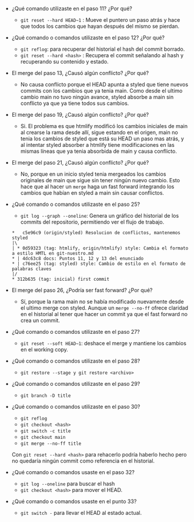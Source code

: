 - ¿Qué comando utilizaste en el paso 11? ¿Por qué?

    * `git reset --hard HEAD~1` :  Mueve el puntero un paso atrás y hace que todos los cambios que hayan después del mismo se pierdan.

- ¿Qué comando o comandos utilizaste en el paso 12? ¿Por qué?

    * `git reflog`: para recuperar del historial el hash del commit borrado.
    * `git reset --hard <hash>` : Recupera el commit señalando al hash y recuperando su contenido y estado.

- El merge del paso 13, ¿Causó algún conflicto? ¿Por qué?

    * No causa conflicto porque el HEAD apunta a styled que tiene nuevos commits con los cambios que ya tenia main. Como desde el ultimo cambio main no tuvo ningún avance, styled absorbe a main sin conflicto ya que ya tiene todos sus cambios.

- El merge del paso 19, ¿Causó algún conflicto? ¿Por qué?

    * Si. El problema es que htmlify modificó los cambios iniciales de main al crearse la rama desde allí, sigue estando en el origen, main no tenia los cambios de styled que está su HEAD un paso mas atrás, y al intentar styled absorber a htmlify tiene modificaciones en las mismas líneas que ya tenia absorbida de main y causa conflicto.

- El merge del paso 21, ¿Causó algún conflicto? ¿Por qué?

    * No, porque en un inicio styled tenia mergeados los cambios originales de main que sigue sin tener ningún nuevo cambio. Esto hace que al hacer un `merge` haga un fast forward integrando los cambios que habían en styled a main sin causar conflictos.

- ¿Qué comando o comandos utilizaste en el paso 25?

     * `git log --graph --oneline`: Genera un gráfico del historial de los commits del repositorio, permitiendo ver el flujo de trabajo. 

    ```
    *   c5e96c9 (origin/styled) Resolucion de conflictos, mantenemos styled
    |\
    | * 0d59323 (tag: htmlify, origin/htmlify) style: Cambia el formato a estilo HMTL en git-nuestro.md
    * | 4dc63c8 docs: Puntos 11, 12 y 13 del enunciado
    * | c76ee25 (tag: styled) style: Cambio de estilo en el formato de palabras claves
    |/
    * 312b635 (tag: inicial) first commit
    ```

- El merge del paso 26, ¿Podría ser fast forward? ¿Por qué?
    
    * Sí, porque la rama main no se había modificado nuevamente desde el ultimo merge con styled. Aunque un `merge --no-ff` ofrece claridad en el historial al tener que hacer un commit ya que el fast forward no crea un commit.

- ¿Qué comando o comandos utilizaste en el paso 27?

    * `git reset --soft HEAD~1`: deshace el merge y mantiene los cambios en el working copy.

- ¿Qué comando o comandos utilizaste en el paso 28?

    * `git restore --stage y git restore <archivo>`

- ¿Qué comando o comandos utilizaste en el paso 29?

    * `git branch -D title`

- ¿Qué comando o comandos utilizaste en el paso 30?

    * `git reflog`
    * `git checkout <hash>`
    * `git switch -c title` 
    * `git checkout main` 
    * `git merge --no-ff title`

    Con `git reset --hard <hash>` para rehacerlo podría haberlo hecho pero no quedaría ningún commit como referencia en el historial.

- ¿Qué comando o comandos usaste en el paso 32?

    * `git log --oneline` para buscar el hash
    * `git checkout <hash>` para mover el HEAD.

- ¿Qué comando o comandos usaste en el punto 33?

    * `git switch -` para llevar el HEAD al estado actual.
